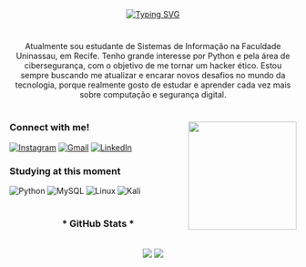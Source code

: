 <div align="center">
  <a href="https://git.io/typing-svg">
    <img src="https://readme-typing-svg.demolab.com?font=Fira+Code&weight=500&size=22&pause=1000&color=0077b6&center=true&vCenter=true&random=false&width=524&lines=Welcome+to+my+profile!+%CB%99%E1%B5%95%CB%99" alt="Typing SVG">
  </a>
</div>

#

<p align="center">Atualmente sou estudante de Sistemas de Informação na Faculdade Uninassau, em Recife. Tenho grande interesse por Python e pela área de cibersegurança, com o objetivo de me tornar um hacker ético. Estou sempre buscando me atualizar e encarar novos desafios no mundo da tecnologia, porque realmente gosto de estudar e aprender cada vez mais sobre computação e segurança digital.

#

<img align="right" alt="" height="190px" src="https://github.com/user-attachments/assets/ef358b5a-b06f-49f0-8e0d-f429b4c5bfdf">

<h3 align="left">Connect with me!</h3>

[![Instagram](https://img.shields.io/badge/-Instagram-000?style=for-the-badge&logo=instagram&logoColor=0077b6&color:FFF)](https://www.instagram.com/real.jao_18/)
[![Gmail](https://img.shields.io/badge/Gmail-000?style=for-the-badge&logo=gmail&logoColor=0077b6&color:FFF)](mailto:joao12spt@gmail.com)
[![LinkedIn](https://img.shields.io/badge/-LinkedIn-000?style=for-the-badge&logo=linkedin&logoColor=white&color:FFF)](https://linkedin.com/in/joão-victor-462ba9232)





  <h3 align="left">Studying at this moment </h3>


![Python](https://img.shields.io/badge/-Python-000?style=for-the-badge&logo=python&logoColor=0077b6&height=60)
![MySQL](https://img.shields.io/badge/-MySQL-000?style=for-the-badge&logo=mysql&logoColor=0077b6&height=)
![Linux](https://img.shields.io/badge/-Linux-000?style=for-the-badge&logo=linux&logoColor=0077b6&height=60)
![Kali](https://img.shields.io/badge/-Kali%20Linux-000?style=for-the-badge&logo=kalilinux&logoColor=0077b6&height=60)



  
  #
  
<div style="text-align: center;" align="center">
  <h3>* GitHub Stats *</h3>
  <br>
  <img src="https://github-readme-stats.vercel.app/api?username=Victorsock&show_icons=true&theme=transparent">

<a href="https://github.com/Victorsock/github-readme-stats">
    <img src="https://github-readme-stats.vercel.app/api/top-langs/?username=Victorsock&layout=compact&theme=transparent&langs_count=5">
</a>

</div>


#
